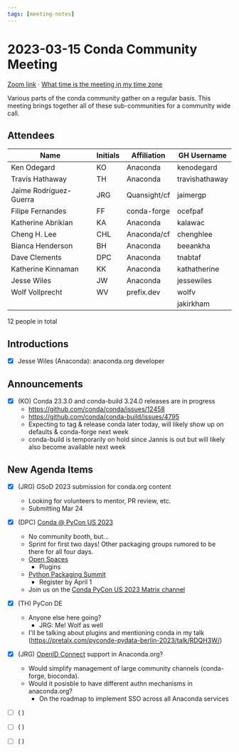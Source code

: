 ```yaml
---
tags: [meeting-notes]
---
```

# 2023-03-15 Conda Community Meeting 

[Zoom link](https://zoom.us/j/9138593505) · [What time is the meeting in my time zone](https://dateful.com/convert/utc?t=5pm)

Various parts of the conda community gather on a regular basis. This meeting brings together all of these sub-communities for a community wide call.

## Attendees

| Name                   | Initials | Affiliation  | GH Username      |
| ---------------------- | -------- | ------------ | ---------------- |
| Ken Odegard            | KO       | Anaconda     | kenodegard       |
| Travis Hathaway        | TH       | Anaconda     | travishathaway   |
| Jaime Rodríguez-Guerra | JRG      | Quansight/cf | jaimergp         |
| Filipe Fernandes       | FF       | conda-forge  | ocefpaf          |
| Katherine Abrikian     | KA       | Anaconda     | kalawac          |
| Cheng H. Lee           | CHL      | Anaconda/cf  | chenghlee        |
| Bianca Henderson       | BH       | Anaconda     | beeankha         |
| Dave Clements          | DPC      | Anaconda     | tnabtaf          |
| Katherine Kinnaman     | KK       | Anaconda     | kathatherine     |
| Jesse Wiles            | JW       | Anaconda     | jessewiles       |
| Wolf Vollprecht        | WV       | prefix.dev   | wolfv            |
|                        |          |              | jakirkham        |

12 people in total

## Introductions

- [x] Jesse Wiles (Anaconda): anaconda.org developer

## Announcements

- [x] (KO) Conda 23.3.0 and conda-build 3.24.0 releases are in progress
    - https://github.com/conda/conda/issues/12458
    - https://github.com/conda/conda-build/issues/4795
    - Expecting to tag & release conda later today, will likely show up on defaults & conda-forge next week
    - conda-build is temporarily on hold since Jannis is out but will likely also become available next week


## New Agenda Items

- [x] (JRG) GSoD 2023 submission for conda.org content
    - Looking for volunteers to mentor, PR review, etc.
    - Submitting Mar 24
- [x] (DPC) [Conda @ PyCon US 2023](https://conda.discourse.group/t/conda-pycon-us-2023/222)
    - No community booth, but...
    - Sprint for first two days! Other packaging groups rumored to be there for all four days.
    - [Open Spaces](https://us.pycon.org/2023/events/open-spaces/)
        - Plugins
    - [Python Packaging Summit](https://us.pycon.org/2023/events/packaging-summit/)
        - Register by April 1
    - Join us on the [Conda PyCon US 2023 Matrix channel](https://app.element.io/#/room/#conda-pycon-us-2023:matrix.org)
- [x] (TH) PyCon DE
    - Anyone else here going?
      - JRG: Me! Wolf as well
    - I'll be talking about plugins and mentioning conda in my talk (https://pretalx.com/pyconde-pydata-berlin-2023/talk/RDQH3W/)
- [x] (JRG) [OpenID Connect](https://docs.github.com/en/actions/deployment/security-hardening-your-deployments/about-security-hardening-with-openid-connect) support in Anaconda.org? 
    - Would simplify management of large community channels (conda-forge, bioconda).
    - Would it posisble to have different authn mechanisms in anaconda.org?
        - On the roadmap to implement SSO across all Anaconda services

- [ ] ( )
- [ ] ( )
- [ ] ( )

